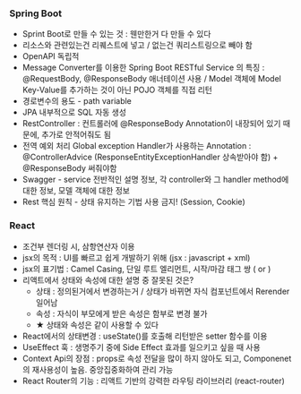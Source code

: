 ### Spring Boot
- Sprint Boot로 만들 수 있는 것 : 웬만한거 다 만들 수 있다
- 리소스와 관련있는건 리퀘스트에 넣고 / 없는건 쿼리스트링으로 빼야 함
- OpenAPI 독립적
- Message Converter를 이용한 Spring Boot RESTful Service 의 특징 : @RequestBody, @ResponseBody 애너테이션 사용 / Model 객체에 Model Key-Value를 추가하는 것이 아닌 POJO 객체를 직접 리턴
- 경로변수의 용도 - path variable
- JPA 내부적으로 SQL 자동 생성
- RestController : 컨트롤러에 @ResponseBody Annotation이 내장되어 있기 때문에, 추가로 안적어줘도 됨
- 전역 예외 처리 Global exception Handler가 사용하는 Annotation : @ControllerAdvice (ResponseEntityExceptionHandler 상속받아야 함) + @ResponseBody 써줘야함
- Swagger - service 전반적인 설명 정보, 각 controller와 그 handler method에 대한 정보, 모델 객체에 대한 정보
- Rest 핵심 원칙 - 상태 유지하는 기법 사용 금지! (Session, Cookie)

### React
- 조건부 렌더링 시, 삼항연산자 이용
- jsx의 목적 : UI를 빠르고 쉽게 개발하기 위해 (jsx : javascript + xml)
- jsx의 표기법 : Camel Casing, 단일 루트 엘리먼트, 시작/마감 태그 쌍 ( <A></A> or <A/> )
- 리액트에서 상태와 속성에 대한 설명 중 잘못된 것은?
    - 상태 : 정의된거에서 변경하는거 / 상태가 바뀌면 자식 컴포넌트에서 Rerender 일어남
    - 속성 : 자식이 부모에게 받은 속성은 함부로 변경 불가
    - ★ 상태와 속성은 같이 사용할 수 있다
- React에서의 상태변경 : useState()를 호출해 리턴받은 setter 함수를 이용
- UseEffect 훅 : 생명주기 중에 Side Effect 효과를 일으키고 싶을 때 사용
- Context Api의 장점 : props로 속성 전달을 많이 하지 않아도 되고, Componenet의 재사용성이 높음. 중앙집중화하여 관리 가능
- React Router의 기능 : 리액트 기반의 강력한 라우팅 라이브러리 (react-router)
